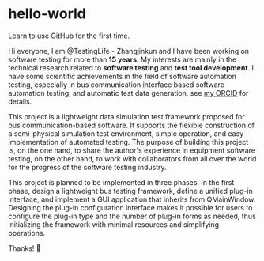 # hello-world
Learn to use GitHub for the first time.

Hi everyone, I am @TestingLife - Zhangjinkun and I have been working on software testing for more than **15 years**. My interests are mainly in the technical research related to **software testing** and **test tool development**. I have some scientific achievements in the field of software automation testing, especially in bus communication interface based software automation testing, and automatic test data generation, see [my ORCID](https://orcid.org/0000-0003-4506-3235) for details.

This project is a lightweight data simulation test framework proposed for bus communication-based software. It supports the flexible construction of a semi-physical simulation test environment, simple operation, and easy implementation of automated testing. The purpose of building this project is, on the one hand, to share the author's experience in equipment software testing, on the other hand, to work with collaborators from all over the world for the progress of the software testing industry.

This project is planned to be implemented in three phases.
In the first phase, design a lightweight bus testing framework, define a unified plug-in interface, and implement a GUI application that inherits from QMainWindow. Designing the plug-in configuration interface makes it possible for users to configure the plug-in type and the number of plug-in forms as needed, thus initializing the framework with minimal resources and simplifying operations.


Thanks! :sparkling_heart:
